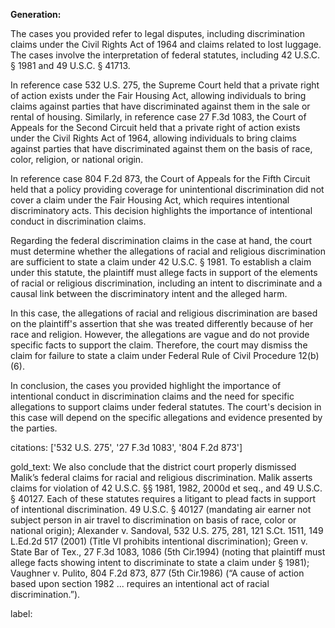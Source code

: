 **Generation:**



The cases you provided refer to legal disputes, including discrimination claims under the Civil Rights Act of 1964 and claims related to lost luggage. The cases involve the interpretation of federal statutes, including 42 U.S.C. § 1981 and 49 U.S.C. § 41713.

In reference case 532 U.S. 275, the Supreme Court held that a private right of action exists under the Fair Housing Act, allowing individuals to bring claims against parties that have discriminated against them in the sale or rental of housing. Similarly, in reference case 27 F.3d 1083, the Court of Appeals for the Second Circuit held that a private right of action exists under the Civil Rights Act of 1964, allowing individuals to bring claims against parties that have discriminated against them on the basis of race, color, religion, or national origin.

In reference case 804 F.2d 873, the Court of Appeals for the Fifth Circuit held that a policy providing coverage for unintentional discrimination did not cover a claim under the Fair Housing Act, which requires intentional discriminatory acts. This decision highlights the importance of intentional conduct in discrimination claims.

Regarding the federal discrimination claims in the case at hand, the court must determine whether the allegations of racial and religious discrimination are sufficient to state a claim under 42 U.S.C. § 1981. To establish a claim under this statute, the plaintiff must allege facts in support of the elements of racial or religious discrimination, including an intent to discriminate and a causal link between the discriminatory intent and the alleged harm.

In this case, the allegations of racial and religious discrimination are based on the plaintiff's assertion that she was treated differently because of her race and religion. However, the allegations are vague and do not provide specific facts to support the claim. Therefore, the court may dismiss the claim for failure to state a claim under Federal Rule of Civil Procedure 12(b)(6).

In conclusion, the cases you provided highlight the importance of intentional conduct in discrimination claims and the need for specific allegations to support claims under federal statutes. The court's decision in this case will depend on the specific allegations and evidence presented by the parties. 

citations: ['532 U.S. 275', '27 F.3d 1083', '804 F.2d 873']

gold_text: We also conclude that the district court properly dismissed Malik’s federal claims for racial and religious discrimination. Malik asserts claims for violation of 42 U.S.C. §§ 1981, 1982, 2000d et seq., and 49 U.S.C. § 40127. Each of these statutes requires a litigant to plead facts in support of intentional discrimination. 49 U.S.C. § 40127 (mandating air earner not subject person in air travel to discrimination on basis of race, color or national origin); Alexander v. Sandoval, 532 U.S. 275, 281, 121 S.Ct. 1511, 149 L.Ed.2d 517 (2001) (Title VI prohibits intentional discrimination); Green v. State Bar of Tex., 27 F.3d 1083, 1086 (5th Cir.1994) (noting that plaintiff must allege facts showing intent to discriminate to state a claim under § 1981); Vaughner v. Pulito, 804 F.2d 873, 877 (5th Cir.1986) (“A cause of action based upon section 1982 ... requires an intentional act of racial discrimination.”).

label: 